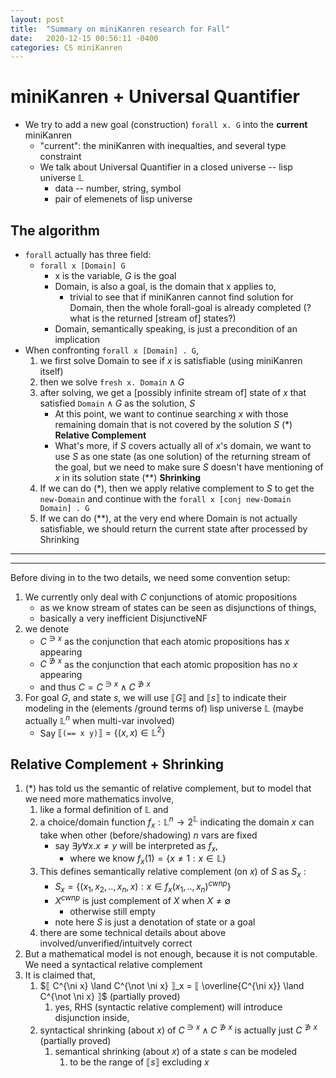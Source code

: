 ```yaml
---
layout: post
title:  "Summary on miniKanren research for Fall"
date:   2020-12-15 00:56:11 -0400
categories: CS miniKanren
---
```

# miniKanren + Universal Quantifier
* We try to add a new goal (construction) $\texttt{forall x. G}$ into the **current** miniKanren
  * "current": the miniKanren with inequalties, and several type constraint
  * We talk about Universal Quantifier in a closed universe -- lisp universe ${\mathbb L}$
    * data -- number, string, symbol
    * pair of elemenets of lisp universe

## The algorithm
* $\texttt{forall}$ actually has three field:
  *  $\texttt{forall x [Domain] G}$
     *  x is the variable, $G$ is the goal
     *  Domain, is also a goal, is the domain that x applies to, 
        *  trivial to see that if miniKanren cannot find solution for Domain, then the whole forall-goal is already completed (? what is the returned [stream of] states?) 
     *  Domain, semantically speaking, is just a precondition of an implication
* When confronting $\texttt{forall x [Domain] . G}$, 
  1.  we first solve Domain to see if $x$ is satisfiable (using miniKanren itself)
  2.  then we solve $\texttt{fresh x. Domain}  \land G$
  3.  after solving, we get a [possibly infinite stream of]  state of $x$ that satisfied $\texttt{Domain} \land G$ as the solution, $S$
       * At this point, we want to continue searching $x$ with those remaining domain that is not covered by the solution $S$ (*) **Relative Complement**
       * What's more, if $S$ covers actually all of $x$'s domain, we want to use $S$ as one state (as one solution) of the returning stream of the goal, but we need to make sure $S$ doesn't have mentioning of $x$ in its solution state (**) **Shrinking**
  4. If we can do (*), then we apply relative complement to $S$ to get the $\texttt{new-Domain}$ and continue with the  $\texttt{forall x [conj new-Domain Domain] . G}$
  5. If we can do (**), at the very end where Domain is not actually satisfiable, we should return the current state after processed by Shrinking

***

***
Before diving in to the two details, we need some convention setup:
1. We currently only deal with $C$ conjunctions of atomic propositions
     * as we know stream of states can be seen as disjunctions of things, 
     * basically a very inefficient DisjunctiveNF
2. we denote 
     * $C^{\ni x}$ as the conjunction that each atomic propositions has $x$ appearing
     * $C^{\not \ni x}$  as the conjunction that each atomic proposition has no $x$ appearing
     * and thus $C = C^{\ni x} \land C^{\not \ni x}$
3. For goal $G$, and state $s$, we will use $⟦ G ⟧$ and $⟦ s ⟧$ to indicate their modeling in the (elements /ground terms of) lisp universe $\mathbb{L}$ (maybe actually $\mathbb{L}^n$ when multi-var involved)
     * Say $⟦ \texttt{(== x y)} ⟧ = \{(x,x) \in \mathbb{L}^2\}$ 

## Relative Complement + Shrinking

1. (*) has told us the semantic of relative complement, but to model that we need more mathematics involve, 
   1. like a formal definition of $\mathbb{L}$ and 
   2. a choice/domain function $f_x : \mathbb{L}^n \rightarrow 2^{\mathbb{L}}$ indicating the domain $x$ can take when other (before/shadowing) $n$ vars are fixed 
      * say $\exists y \forall x. x \neq y$ will be interpreted as $f_x$, 
        * where we know $f_x(1) = \{x \neq 1 : x \in {\mathbb{L}}\}$
   3. This defines semantically relative complement (on $x$) of $S$ as $S_x$ :
        * $S_x = \{(x_1,x_2,..,x_n,x): x \in f_x(x_1,..,x_n)^{cwnp}\}$
        * $X^{cwnp}$ is just complement of $X$ when $X \neq \emptyset$ 
          * otherwise still empty
        * note here $S$ is just a denotation of state or a goal
   4. there are some technical details about above involved/unverified/intuitvely correct
2. But a mathematical model is not enough, because it is not computable. We need a syntactical relative complement
3. It is claimed that, 
   1. $⟦ C^{\ni x} \land C^{\not \ni x} ⟧_x = ⟦ \overline{C^{\ni x}} \land C^{\not \ni x} ⟧$ (partially proved)
      1. yes, RHS (syntactic relative complement) will introduce disjunction inside,
   2. syntactical shrinking (about $x$) of $C^{\ni x} \land C^{\not \ni x}$ is actually just $C^{\not \ni x}$ (partially proved)
      1. semantical shrinking (about $x$) of a state $s$ can be modeled 
         1. to be the range of $⟦ s ⟧$ excluding $x$